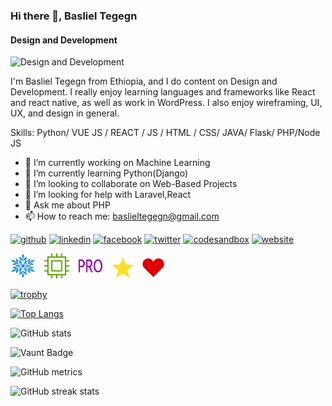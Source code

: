 ### Hi there 👋, Basliel Tegegn
#### Design and Development
![Design and Development](https://pbs.twimg.com/profile_banners/1676100438343446529/1718353240/600x200)

I'm Basliel Tegegn from Ethiopia, and I do content on Design and Development. I really enjoy learning languages and frameworks like React and react native, as well as work in WordPress.
I also enjoy wireframing, UI, UX, and design in general.

Skills: Python/ VUE JS / REACT / JS / HTML / CSS/ JAVA/ Flask/ PHP/Node JS

- 🔭 I’m currently working on Machine Learning 
- 🌱 I’m currently learning Python(Django) 
- 👯 I’m looking to collaborate on  Web-Based Projects 
- 🤔 I’m looking for help with Laravel,React 
- 💬 Ask me about PHP 
- 📫 How to reach me: baslieltegegn@gmail.com 


[<img src='https://cdn.jsdelivr.net/npm/simple-icons@3.0.1/icons/github.svg' alt='github' height='40'>](https://github.com/https://github.com/basgotech)  [<img src='https://cdn.jsdelivr.net/npm/simple-icons@3.0.1/icons/linkedin.svg' alt='linkedin' height='40'>](https://www.linkedin.com/in/https://www.linkedin.com/in/baslieltegegn/)  [<img src='https://cdn.jsdelivr.net/npm/simple-icons@3.0.1/icons/facebook.svg' alt='facebook' height='40'>](https://www.facebook.com/https://www.facebook.com/profile.php?id=100009212840720)  [<img src='https://cdn.jsdelivr.net/npm/simple-icons@3.0.1/icons/twitter.svg' alt='twitter' height='40'>](https://twitter.com/https://x.com/basgoprogrammer)  [<img src='https://cdn.jsdelivr.net/npm/simple-icons@3.0.1/icons/codesandbox.svg' alt='codesandbox' height='40'>](https://codesandbox.io/u/https://codesandbox.io/u/basgotech)  [<img src='https://cdn.jsdelivr.net/npm/simple-icons@3.0.1/icons/icloud.svg' alt='website' height='40'>](https://baslielalx.framer.website/)  

<a href='https://archiveprogram.github.com/'><img src='https://raw.githubusercontent.com/acervenky/animated-github-badges/master/assets/acbadge.gif' width='40' height='40'></a> <a href='https://docs.github.com/en/developers'><img src='https://raw.githubusercontent.com/acervenky/animated-github-badges/master/assets/devbadge.gif' width='40' height='40'></a> <a href='https://github.com/pricing'><img src='https://raw.githubusercontent.com/acervenky/animated-github-badges/master/assets/pro.gif' width='40' height='40'></a> <a href='https://stars.github.com/'><img src='https://raw.githubusercontent.com/acervenky/animated-github-badges/master/assets/starbadge.gif' width='35' height='35'></a> <a href='https://docs.github.com/en/github/supporting-the-open-source-community-with-github-sponsors'><img src='https://raw.githubusercontent.com/acervenky/animated-github-badges/master/assets/sponsorbadge.gif' width='35' height='35'></a> 

[![trophy](https://github-profile-trophy.vercel.app/?username=https://github.com/basgotech)](https://github.com/ryo-ma/github-profile-trophy)

[![Top Langs](https://github-readme-stats.vercel.app/api/top-langs/?username=https://github.com/basgotech)](https://github.com/anuraghazra/github-readme-stats)

![GitHub stats](https://github-readme-stats.vercel.app/api?username=https://github.com/basgotech&show_icons=true)  

![Vaunt Badge](https://api.vaunt.dev/v1/github/entities/https://github.com/basgotech/contributions?format=svg&private=false)  

![GitHub metrics](https://metrics.lecoq.io/https://github.com/basgotech)  

![GitHub streak stats](https://streak-stats.demolab.com/?user=https://github.com/basgotech)  


